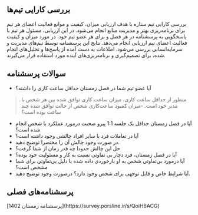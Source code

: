 ## بررسی کارایی تیم‌ها


<p>
بررسی کارایی تیم ستاره با هدف ارزیابی میزان، کیفیت و موانع فعالیت اعضای هر تیم برای برنامه‌ریزی بهتر و مدیریت منابع انجام می‌شود. در این ارزیابی، مسئول هر تیم با پاسخگویی به پرسشنامه در هر فصل و برای هر عضو تیم خود، در مورد میزان و کیفیت فعالیت اعضای تیم ارزیابی انجام می‌دهد. نتایج این پرسشنامه توسط تیم‌های مدیریت و سرمایه‌انسانی بررسی می‌شود. اطلاعات به دست آمده از پاسخ‌ها و تحلیل‌های انجام شده، برای تصمیم‌گیری و برنامه‌ریزی‌های آینده مورد استفاده قرار می‌گیرند.
</p>

## سوالات پرسشنامه
<p>

- آیا عضو تیم شما در فصل زمستان حداقل ساعت کاری را داشته؟
> منظور از حداقل ساعت کاری، میزان ساعت کاری توافق شده بین هر شخص با مدیر خود است.
-میزان کمبود ساعت‌کاری شخص از حالت توافق شده چند ساعت بوده است؟
- آیا در فصل زمستان حداقل یک جلسه 1:1 پیرو صحبت درمورد عملکرد با شخص انجام شده است؟
- آیا در تعاملات فرد با سایر افراد چالشی وجود داشته است؟
- در صورت وجود چالش آن را مختصرا توضیح دهید.
- حل این چالش حدودا چه قدر زمان از شما گرفت؟
- آیا در فصل زمستان، فرد دچار بی تفاوتی نسبت به کار و مسئولیت خود بوده؟
- آیا درمورد بی‌تفاوتی شخص به او بازخوردی داده شده یا دلیل بی‌تفاوتی برای شما مشخص است؟
- آیا شرایط خاص و قابل توجهی برای شخص وجود دارد؟ درصورت وجود توضیح دهید.
</p>


## پرسشنامه‌های فصلی
<p>
  [پرسشنامه زمستان 1402](https://survey.porsline.ir/s/QoiH6ACG)
</p>
